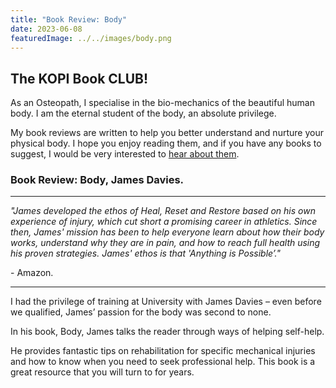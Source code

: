 ```yaml
---
title: "Book Review: Body"
date: 2023-06-08
featuredImage: ../../images/body.png
---
```


## The KOPI Book CLUB!

As an Osteopath, I specialise in the bio-mechanics of the beautiful human body. I am the eternal student of the body, an absolute privilege.

My book reviews are written to help you better understand and nurture your physical body. I hope you enjoy reading them, and if you have any books to suggest, I would be very interested to [hear about them](mailto:info@kibworthosteopaths.co.uk).

### Book Review: Body, James Davies.

---

*"James developed the ethos of Heal, Reset and Restore based on his own experience of injury, which cut short a promising career in athletics. Since then, James' mission has been to help everyone learn about how their body works, understand why they are in pain, and how to reach full health using his proven strategies. James' ethos is that 'Anything is Possible’."*

\- Amazon.

---

I had the privilege of training at University with James Davies – even before we qualified, James’ passion for the body was second to none.

In his book, Body, James talks the reader through ways of helping self-help.

He provides fantastic tips on rehabilitation for specific mechanical injuries and how to know when you need to seek professional help. This book is a great resource that you will turn to for years.